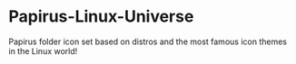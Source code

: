 # Papirus-Linux-Universe
Papirus folder icon set based on distros and the most famous icon themes in the Linux world!
